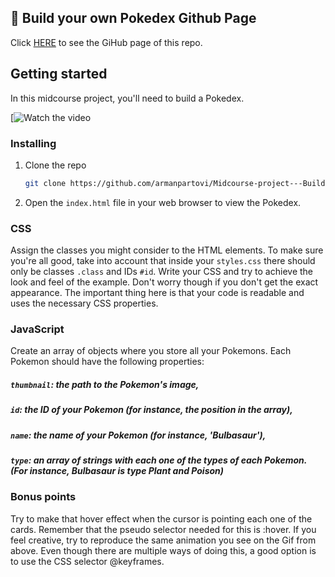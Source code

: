 ## 🚀 Build your own Pokedex Github Page

Click [HERE](https://devcodepush.github.io/Midcourse-project---Build-your-own-Pokedex/) to see the GiHub page of this repo.


## Getting started 

In this midcourse project, you'll need to build a Pokedex.

[![Watch the video](https://youtu.be/kc8_JLlr5V0)


### Installing

1. Clone the repo

   ```sh
   git clone https://github.com/armanpartovi/Midcourse-project---Build-your-own-Pokedex.git

   ```

2. Open the `index.html` file in your web browser to view the Pokedex.

### CSS
Assign the classes you might consider to the HTML elements. To make sure you're all good, take into account that inside your `styles.css` there should only be classes `.class` and IDs `#id`. Write your CSS and try to achieve the look and feel of the example. Don't worry though if you don't get the exact appearance. The important thing here is that your code is readable and uses the necessary CSS properties.


### JavaScript
Create an array of objects where you store all your Pokemons. Each Pokemon should have the following properties:

##### `thumbnail`: the path to the Pokemon's image,
##### `id`: the ID of your Pokemon (for instance, the position in the array),
##### `name`: the name of your Pokemon (for instance, 'Bulbasaur'),
##### `type`: an array of strings with each one of the types of each Pokemon. (For instance, Bulbasaur is type Plant and Poison)


### Bonus points
Try to make that hover effect when the cursor is pointing each one of the cards. Remember that the pseudo selector needed for this is :hover.
If you feel creative, try to reproduce the same animation you see on the Gif from above. Even though there are multiple ways of doing this, a good option is to use the CSS selector @keyframes.
